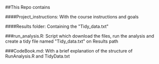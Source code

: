 ##This Repo contains 

####Project_instructions:
With the course instructions and goals

####Results folder:
Containing the "Tidy_data.txt"

###run_analysis.R:
Script which download the files, run the analysis and create a tidy file named "Tidy_data.txt" on Results path

###CodeBook.md: 
With a brief explanation of the structure of RunAnalysis.R and TidyData.txt
